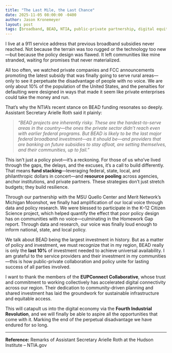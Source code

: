 ```yaml
---
title: "The Last Mile, the Last Chance"
date: 2025-11-05 08:00:00 -0400
author: Jason Kronemeyer
layout: post
tags: [broadband, BEAD, NTIA, public-private partnership, digital equity, MSU Quello Center, Merit Network, Michigan Moonshot]
---
```


I live at a 911 service address that previous broadband subsidies never reached. Not because the terrain was too rugged or the technology too new—but because the policy design was flawed. It left communities like mine stranded, waiting for promises that never materialized.

All too often, we watched private companies and FCC announcements promoting the latest subsidy that was finally going to serve rural areas—only to see it perpetuate the disadvantage of people with no voice. We are only about 10% of the population of the United States, and the penalties for defaulting were designed in ways that made it seem like private enterprises could take the money and run.

That’s why the NTIA’s recent stance on BEAD funding resonates so deeply. Assistant Secretary Arielle Roth said it plainly:

> *“BEAD projects are inherently risky. These are the hardest-to-serve areas in the country—the ones the private sector didn’t reach even with earlier federal programs. But BEAD is likely to be the last major federal broadband investment—as it should be—and providers that are banking on future subsidies to stay afloat, are setting themselves, and their communities, up to fail.”*

This isn’t just a policy pivot—it’s a reckoning. For those of us who’ve lived through the gaps, the delays, and the excuses, it’s a call to build differently. That means **fund stacking**—leveraging federal, state, local, and philanthropic dollars in concert—and **resource pooling** across agencies, anchor institutions, and private partners. These strategies don’t just stretch budgets; they build resilience.

Through our partnership with the MSU Quello Center and Merit Network’s Michigan Moonshot, we finally had amplification of our local voice through data and policy research. We were blessed to participate in the K–12 Citizen Science project, which helped quantify the effect that poor policy design has on communities with no voice—culminating in the Homework Gap report. Through data and research, our voice was finally loud enough to inform national, state, and local policy.

We talk about BEAD being the largest investment in history. But as a matter of policy and investment, we must recognize that in my region, BEAD really is only the **last 10%** of investment needed to achieve universal availability. I am grateful to the service providers and their investment in my communities—this is how public-private collaboration and policy unite for lasting success of all parties involved.

I want to thank the members of the **EUPConnect Collaborative**, whose trust and commitment to working collectively has accelerated digital connectivity across our region. Their dedication to community-driven planning and shared investment has laid the groundwork for sustainable infrastructure and equitable access.


This will catapult us into the digital economy via the **Fourth Industrial Revolution**, and we will finally be able to aspire all the opportunities that come with it. Marking the end of the perpetual disadvantage we have endured for so long.

---

**Reference:** Remarks of Assistant Secretary Arielle Roth at the Hudson Institute – NTIA.gov
